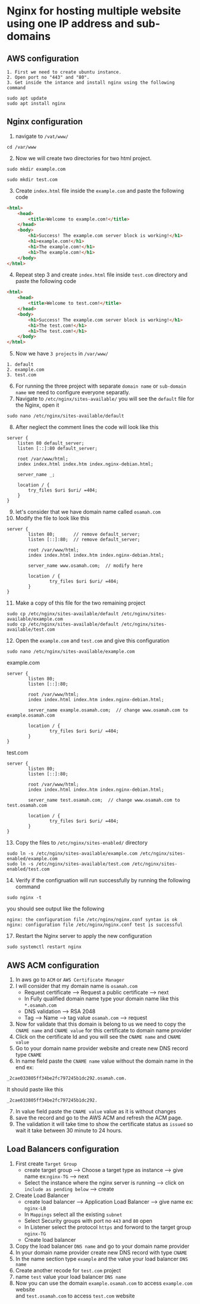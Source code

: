 # Nginx for hosting multiple website using one IP address and sub-domains
## AWS configuration
```
1. First we need to create ubuntu instance.
2. Open port no "443" and "80".
3. Get inside the intance and install nginx using the following command

sudo apt update
sudo apt install nginx
```
## Nginx configuration
1. navigate to `/vat/www/`
```
cd /var/www
```
2. Now we will create two directories for two html project.
```
sudo mkdir example.com
```
```
sudo mkdir test.com
```
3. Create `index.html` file inside the `example.com` and paste the following code
```html
<html>
    <head>
        <title>Welcome to example.com!</title>
    </head>
    <body>
        <h1>Success! The example.com server block is working!</h1>
        <h1>example.com!</h1>
        <h1>The example.com!</h1>
        <h1>The example.com!</h1>    
    </body>
</html>
```
4. Repeat step 3 and create `index.html` file inside `test.com` directory and paste the following code
```html
<html>
    <head>
        <title>Welcome to test.com!</title>
    </head>
    <body>
        <h1>Success! The example.com server block is working!</h1>
        <h1>The test.com!</h1>
        <h1>The test.com!</h1>    
    </body>
</html>
```
5. Now we have `3 projects` in `/var/www/`
```
1. default
2. example.com	
3. test.com
```
6. For running the three project with separate `domain name` or `sub-domain name` we need to configure everyone separatly.
7. Navigate to `/etc/nginx/sites-available/` you will see the `default` file for the Nginx, open it
```
sudo nano /etc/nginx/sites-available/default
```
8. After neglect the comment lines the code will look like this
```
server {
	listen 80 default_server;
	listen [::]:80 default_server;

	root /var/www/html;
	index index.html index.htm index.nginx-debian.html;

	server_name _;

	location / {
		try_files $uri $uri/ =404;
	}
}
```
9. let's consider that we have domain name called `osamah.com`
10. Modify the file to look like this 
```
server {
        listen 80;       // remove default_server;
        listen [::]:80;  // remove default_server;

        root /var/www/html;
        index index.html index.htm index.nginx-debian.html;

        server_name www.osamah.com;  // modify here

        location / {
                try_files $uri $uri/ =404;
        }
}
```
11. Make a copy of this file for the two remaining project
```
sudo cp /etc/nginx/sites-available/default /etc/nginx/sites-available/example.com
sudo cp /etc/nginx/sites-available/default /etc/nginx/sites-available/test.com
```
12. Open the `example.com` and `test.com` and give this configuration
```
sudo nano /etc/nginx/sites-available/example.com 
```
example.com
```
server {
        listen 80;       
        listen [::]:80;  

        root /var/www/html;
        index index.html index.htm index.nginx-debian.html;

        server_name example.osamah.com;  // change www.osamah.com to example.osamah.com

        location / {
                try_files $uri $uri/ =404;
        }
}
```
test.com
```
server {
        listen 80;       
        listen [::]:80;  

        root /var/www/html;
        index index.html index.htm index.nginx-debian.html;

        server_name test.osamah.com;  // change www.osamah.com to test.osamah.com

        location / {
                try_files $uri $uri/ =404;
        }
}
```
13. Copy the files to `/etc/nginx/sites-enabled/` directory
```
sudo ln -s /etc/nginx/sites-available/example.com /etc/nginx/sites-enabled/example.com
sudo ln -s /etc/nginx/sites-available/test.com /etc/nginx/sites-enabled/test.com
```
14. Verify if the configruation will run successfully by running the following command
```
sudo nginx -t
```
you should see output like the following
```
nginx: the configuration file /etc/nginx/nginx.conf syntax is ok
nginx: configuration file /etc/nginx/nginx.conf test is successful
```

17. Restart the Nginx server to apply the new configuration
```
sudo systemctl restart nginx
```
## AWS ACM configuration
1. In aws go to `ACM` or `AWS Certificate Manager`
2. I will consider that my domain name is `osamah.com`
   - Request certificate --> Request a public certificate --> next
   - In Fully qualified domain name type your domain name like this `*.osamah.com`
   - DNS validation --> RSA 2048
   - Tag --> Name --> tag value `osamah.com` --> request
3. Now for validate that this domain is belong to us we need to copy the `CNAME name` and `CNAME value` for this certificate to domain name provider
4. Click on the certificate Id and you will see the `CNAME name` and `CNAME value`
5. Go to your domain name provider website and create new DNS record type `CNAME`
6. In name field paste the `CNAME name` value without the domain name in the end
ex:
```
_2cae033805ff34be2fc797245b1dc292.osamah.com.  
```
It should paste like this
```
_2cae033805ff34be2fc797245b1dc292.
```
7. In value field paste the `CNAME value` value as it is without changes
8. save the record and go to the AWS ACM and refresh the ACM page.
9. The validation it will take time to show the certificate status as `issued` so wait it take between 30 minute to 24 hours. 
## Load Balancers configuration
1. First create `Target Group`
   - create target group --> Choose a target type as instance --> give name ex:`nginx-TG` --> next
   - Select the instance where the nginx server is running --> click on `include as pending below` --> create
2. Create Load Balancer
   - create load balancer --> Application Load Balancer --> give name ex: `nginx-LB`
   - In `Mappings` select all the existing `subnet`
   - Select Security groups with port no `443` and `80` open
   - In Listener select the protocol `https` and forword to the target group `nginx-TG`
   - Create load balancer
3. Copy the load balancer `DNS name` and go to your domain name provider
4. In your domain name provider create new DNS record with type `CNAME`
5. In the name section type `example` and the value your load balancer `DNS name` 
6. Create another recode for `test.com` project
7. name `test` value your load balancer `DNS name`
8. Now you can use the domain `example.osamah.com` to access `example.com` website  
and `test.osamah.com` to access `test.com` website
